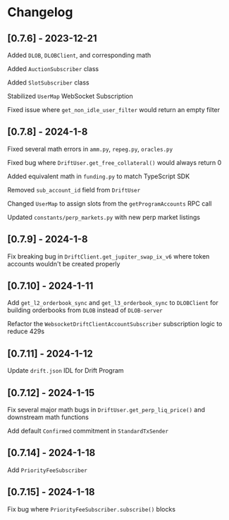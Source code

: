 # Changelog

## [0.7.6] - 2023-12-21

Added `DLOB`, `DLOBClient`, and corresponding math

Added `AuctionSubscriber` class

Added `SlotSubscriber` class

Stabilized `UserMap` WebSocket Subscription

Fixed issue where `get_non_idle_user_filter` would return an empty filter

## [0.7.8] - 2024-1-8

Fixed several math errors in `amm.py`, `repeg.py`, `oracles.py`

Fixed bug where `DriftUser.get_free_collateral()` would always return 0

Added equivalent math in `funding.py` to match TypeScript SDK

Removed `sub_account_id` field from `DriftUser`

Changed `UserMap` to assign slots from the `getProgramAccounts` RPC call

Updated `constants/perp_markets.py` with new perp market listings

## [0.7.9] - 2024-1-8

Fix breaking bug in `DriftClient.get_jupiter_swap_ix_v6` where token accounts wouldn't be created properly

## [0.7.10] - 2024-1-11

Add `get_l2_orderbook_sync` and `get_l3_orderbook_sync` to `DLOBClient` for building orderbooks from `DLOB` instead of `DLOB-server`

Refactor the `WebsocketDriftClientAccountSubscriber` subscription logic to reduce 429s

## [0.7.11] - 2024-1-12

Update `drift.json` IDL for Drift Program

## [0.7.12] - 2024-1-15

Fix several major math bugs in `DriftUser.get_perp_liq_price()` and downstream math functions

Add default `Confirmed` commitment in `StandardTxSender`

## [0.7.14] - 2024-1-18

Add `PriorityFeeSubscriber`

## [0.7.15] - 2024-1-18

Fix bug where `PriorityFeeSubscriber.subscribe()` blocks